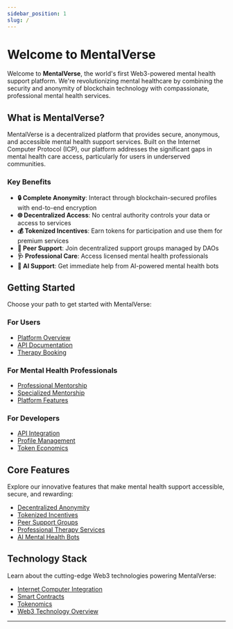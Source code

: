 ```yaml
---
sidebar_position: 1
slug: /
---
```


# Welcome to MentalVerse

Welcome to **MentalVerse**, the world's first Web3-powered mental health support platform. We're revolutionizing mental healthcare by combining the security and anonymity of blockchain technology with compassionate, professional mental health services.

## What is MentalVerse?

MentalVerse is a decentralized platform that provides secure, anonymous, and accessible mental health support services. Built on the Internet Computer Protocol (ICP), our platform addresses the significant gaps in mental health care access, particularly for users in underserved communities.

### Key Benefits

- **🔒 Complete Anonymity**: Interact through blockchain-secured profiles with end-to-end encryption
- **🌐 Decentralized Access**: No central authority controls your data or access to services
- **💰 Tokenized Incentives**: Earn tokens for participation and use them for premium services
- **👥 Peer Support**: Join decentralized support groups managed by DAOs
- **🩺 Professional Care**: Access licensed mental health professionals
- **🤖 AI Support**: Get immediate help from AI-powered mental health bots

## Getting Started

Choose your path to get started with MentalVerse:

### For Users
- [Platform Overview](/docs/platform-overview.md)
- [API Documentation](/docs/api/introduction.md)
- [Therapy Booking](/docs/api/therapy/booking.md)

### For Mental Health Professionals
- [Professional Mentorship](/docs/mentorship/professional-mentorship.md)
- [Specialized Mentorship](/docs/mentorship/specialized-mentorship.md)
- [Platform Features](/docs/features/professional-therapy.md)

### For Developers
- [API Integration](/docs/api/introduction.md)
- [Profile Management](/docs/api/users/profile-management.md)
- [Token Economics](/docs/api/tokens/economics.md)

## Core Features

Explore our innovative features that make mental health support accessible, secure, and rewarding:

- [Decentralized Anonymity](/docs/features/decentralized-anonymity.md)
- [Tokenized Incentives](/docs/features/tokenized-incentives.md)
- [Peer Support Groups](/docs/features/peer-support-groups.md)
- [Professional Therapy Services](/docs/features/professional-therapy.md)
- [AI Mental Health Bots](/docs/features/ai-mental-health-bots.md)

## Technology Stack

Learn about the cutting-edge Web3 technologies powering MentalVerse:

- [Internet Computer Integration](/docs/web3-technology/internet-computer.md)
- [Smart Contracts](/docs/web3-technology/smart-contracts.md)
- [Tokenomics](/docs/web3-technology/tokenomics.md)
- [Web3 Technology Overview](/docs/web3-technology/index.md)

---

<!-- *Ready to transform mental healthcare? Start exploring our documentation or join our community on [Discord](https://discord.gg/mentalverse) and [Telegram](https://t.me/mentalverse).* -->
